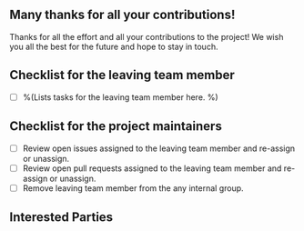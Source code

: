 <!---
Fill the Title field above with "Farewell FirstName LastName".
-->

<!---
Note that anything between these delimiters is a comment that will not appear in the issue description once created. Click on the Preview tab to see what everything will look like when you submit.
-->

<!---
Assignee: Assign this issue to the leaving developer.
-->

## Many thanks for all your contributions!

Thanks for all the effort and all your contributions to the project! We wish you all the best for the future and hope to stay in touch.

## Checklist for the leaving team member
<!---
Tick the box as soon as a task is completed (either by inserting an "x" in edit mode or clicking on it in view mode).
-->
- [ ] %(Lists tasks for the leaving team member here. %)


## Checklist for the project maintainers
<!---
Tick the box as soon as a task is completed (either by inserting an "x" in edit mode or clicking on it in view mode).
-->
- [ ] Review open issues assigned to the leaving team member and re-assign or unassign.
- [ ] Review open pull requests assigned to the leaving team member and re-assign or unassign.
- [ ] Remove leaving team member from the any internal group.

## Interested Parties
<!---
If there's anyone particular you think should be notified, feel free to @mention them here.
-->

